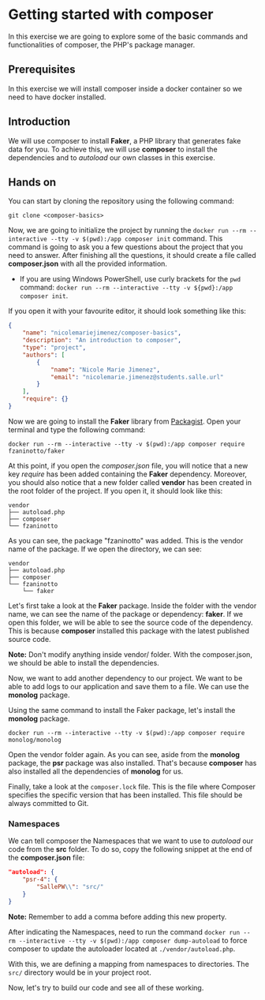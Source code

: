 # Getting started with composer

In this exercise we are going to explore some of the basic commands and functionalities of composer, the PHP's package manager.

## Prerequisites

In this exercise we will install composer inside a docker container so we need to have docker installed. 

## Introduction

We will use composer to install **Faker**, a PHP library that generates fake data for you. To achieve this, we will use **composer** to install the dependencies and to _autoload_ our own classes in this exercise.

## Hands on

You can start by cloning the repository using the following command:

```
git clone <composer-basics>
```

Now, we are going to initialize the project by running the `docker run --rm --interactive --tty -v $(pwd):/app composer init` command. This command is going to ask you a few questions about the project that you need to answer. After finishing all the questions, it should create a file called **composer.json** with all the provided information.

* If you are using Windows PowerShell, use curly brackets for the `pwd` command: `docker run --rm --interactive --tty -v ${pwd}:/app composer init`.

If you open it with your favourite editor, it should look something like this:

```json
{
    "name": "nicolemariejimenez/composer-basics",
    "description": "An introduction to composer",
    "type": "project",
    "authors": [
        {
            "name": "Nicole Marie Jimenez",
            "email": "nicolemarie.jimenez@students.salle.url"
        }
    ],
    "require": {}
}

```

Now we are going to install the **Faker** library from [Packagist](https://packagist.org/). Open your terminal and type the following command:

```
docker run --rm --interactive --tty -v $(pwd):/app composer require fzaninotto/faker
```

At this point, if you open the _composer.json_ file, you will notice that a new key _require_ has been added containing the **Faker** dependency. Moreover, you should also notice that a new folder called **vendor** has been created in the root folder of the project. If you open it, it should look like this:

```
vendor
├── autoload.php
├── composer
└── fzaninotto
```

As you can see, the package "fzaninotto" was added. This is the vendor name of the package. If we open the directory, we can see:

```
vendor
├── autoload.php
├── composer
└── fzaninotto
    └── faker
```

Let's first take a look at the **Faker** package. Inside the folder with the vendor name, we can see the name of the package or dependency: **faker**. If we open this folder, we will be able to see the source code of the dependency. This is because **composer** installed this package with the latest published source code.

**Note:** Don't modify anything inside vendor/ folder. With the composer.json, we should be able to install the dependencies.

Now, we want to add another dependency to our project. We want to be able to add logs to our application and save them to a file. We can use the **monolog** package.

Using the same command to install the Faker package, let's install the **monolog** package.

```
docker run --rm --interactive --tty -v $(pwd):/app composer require monolog/monolog
```

Open the vendor folder again. As you can see, aside from the **monolog** package, the **psr** package was also installed. That's because **composer** has also installed all the dependencies of **monolog** for us.

Finally, take a look at the `composer.lock` file. This is the file where Composer specifies the specific version that has been installed. This file should be always committed to Git.

### Namespaces

We can tell composer the Namespaces that we want to use to _autoload_ our code from the **src** folder. To do so, copy the following snippet at the end of the **composer.json** file:

```json
"autoload": {
    "psr-4": {
        "SallePW\\": "src/"
    }
}
```

**Note:** Remember to add a comma before adding this new property.

After indicating the Namespaces, need to run the command `docker run --rm --interactive --tty -v $(pwd):/app composer dump-autoload` to force composer to update the autoloader located at `./vendor/autoload.php`.

With this, we are defining a mapping from namespaces to directories. The `src/` directory would be in your project root.

Now, let's try to build our code and see all of these working.

#

